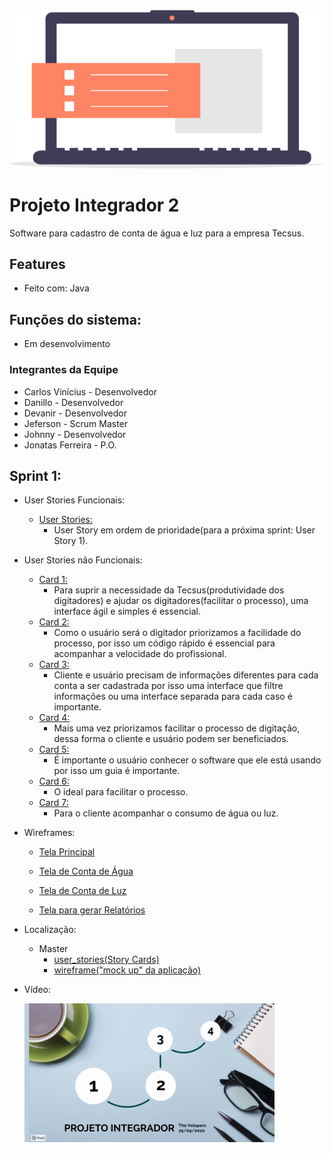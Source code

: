 <img src="img/icone_pi.png" >

# Projeto Integrador 2

Software para cadastro de conta de água e luz para a empresa Tecsus.

## Features

- Feito com: Java

## Funções do sistema:

- Em desenvolvimento

### Integrantes da Equipe

- Carlos Vinícius - Desenvolvedor
- Danillo - Desenvolvedor
- Devanir - Desenvolvedor
- Jeferson - Scrum Master
- Johnny - Desenvolvedor
- Jonatas Ferreira - P.O.

## Sprint 1:
- User Stories Funcionais:
  - <a href="https://raw.githubusercontent.com/jef771/Projeto_Integrador_2/master/img/story_map_digitador3.png">User </a><a href="https://raw.githubusercontent.com/jef771/Projeto_Integrador_2/master/user_stories/funcionais/user_story_map.png">Stories: </a>
    - User Story em ordem de prioridade(para a próxima sprint: User Story 1).
- User Stories não Funcionais:
  - <a href="https://raw.githubusercontent.com/jef771/Projeto_Integrador_2/master/user_stories/nao_funcionais/UserStorie-1.JPG">Card 1: </a>
    - Para suprir a necessidade da Tecsus(produtividade dos digitadores) e ajudar os digitadores(facilitar o processo), uma interface ágil e simples é essencial.
  - <a href="https://raw.githubusercontent.com/jef771/Projeto_Integrador_2/master/user_stories/nao_funcionais/UserStorie-2.JPG">Card 2: </a>
    - Como o usuário será o digitador priorizamos a facilidade do processo, por isso um código rápido é essencial para acompanhar a velocidade do profissional.
  - <a href="https://raw.githubusercontent.com/jef771/Projeto_Integrador_2/master/user_stories/nao_funcionais/UserStorie-3.JPG">Card 3: </a>
    - Cliente e usuário precisam de informações diferentes para cada conta a ser cadastrada por isso uma interface que filtre informações ou uma interface separada para cada caso é importante.
  - <a href="https://raw.githubusercontent.com/jef771/Projeto_Integrador_2/master/user_stories/nao_funcionais/UserStorie-4.JPG">Card 4: </a>
    - Mais uma vez priorizamos facilitar o processo de digitação, dessa forma o cliente e usuário podem ser beneficiados.
  - <a href="https://raw.githubusercontent.com/jef771/Projeto_Integrador_2/master/user_stories/nao_funcionais/UserStorie-5.JPG">Card 5: </a>
    - É importante o usuário conhecer o software que ele está usando por isso um guia é importante.
  - <a href="https://raw.githubusercontent.com/jef771/Projeto_Integrador_2/master/user_stories/nao_funcionais/UserStorie-6.JPG">Card 6: </a>
    - O ideal para facilitar o processo.
  - <a href="https://raw.githubusercontent.com/jef771/Projeto_Integrador_2/master/user_stories/nao_funcionais/UserStorie-7.JPG">Card 7: </a>
    - Para o cliente acompanhar o consumo de água ou luz.

- Wireframes:
  - <a href="https://raw.githubusercontent.com/jef771/Projeto_Integrador_2/master/wireframe/janela_principal.png">Tela Principal</a>

  - <a href="https://raw.githubusercontent.com/jef771/Projeto_Integrador_2/master/wireframe/conta_agua.png">Tela de Conta de Água</a>

  - <a href="https://raw.githubusercontent.com/jef771/Projeto_Integrador_2/master/wireframe/conta_luz.png">Tela de Conta de Luz</a>

  - <a href="https://raw.githubusercontent.com/jef771/Projeto_Integrador_2/master/wireframe/gerar_relatorio.png">Tela para gerar Relatórios</a>
   
- Localização:
  - Master
    - <a href="https://github.com/jef771/Projeto_Integrador_2/tree/master/user_stories">user_stories(Story Cards)</a>
    - <a href="https://github.com/jef771/Projeto_Integrador_2/tree/master/wireframe">wireframe("mock up" da aplicação)</a>

- Vídeo:

  <a href="https://www.loom.com/share/23ad38551e154d7eba3c92a02de4ca16">
    <img src="img/video_icon.png" >
  </a> 
